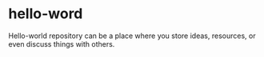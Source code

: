 # hello-word
Hello-world repository can be a place where you store ideas, resources, or even discuss things with others.
